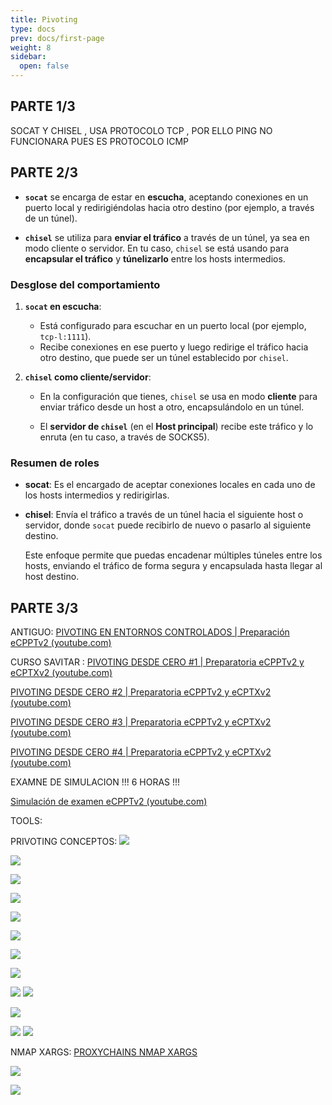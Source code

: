 ```yaml
---
title: Pivoting
type: docs
prev: docs/first-page
weight: 8
sidebar:
  open: false
---
```


## PARTE 1/3

SOCAT Y CHISEL , USA PROTOCOLO TCP
, POR ELLO PING NO FUNCIONARA PUES ES PROTOCOLO ICMP

## PARTE 2/3

- **`socat`** se encarga de estar en **escucha**, aceptando conexiones en un puerto
    local y redirigiéndolas hacia otro destino (por ejemplo, a través de un túnel).

- **`chisel`** se utiliza para **enviar el tráfico** a través de un túnel, ya sea en modo
    cliente o servidor. En tu caso, `chisel` se está usando para **encapsular el tráfico** y
    **túnelizarlo** entre los hosts intermedios.

### Desglose del comportamiento

1. **`socat` en escucha**:

    - Está configurado para escuchar en un puerto local (por ejemplo, `tcp-l:1111`).
    - Recibe conexiones en ese puerto y luego redirige el tráfico hacia otro destino, que puede ser un túnel establecido por `chisel`.

2. **`chisel` como cliente/servidor**:
    - En la configuración que tienes, `chisel` se usa en modo **cliente** para enviar tráfico
    desde un host a otro, encapsulándolo en un túnel.

    - El **servidor de `chisel`** (en el **Host principal**) recibe este tráfico y lo enruta (en tu
    caso, a través de SOCKS5).

### Resumen de roles

- **socat**: Es el encargado de aceptar conexiones locales en cada uno de los hosts
  intermedios y redirigirlas.

- **chisel**: Envía el tráfico a través de un túnel hacia el siguiente host o servidor, donde
  `socat` puede recibirlo de nuevo o pasarlo al siguiente destino.

  Este enfoque permite que puedas encadenar múltiples túneles entre los hosts, enviando
  el tráfico de forma segura y encapsulada hasta llegar al host destino.

## PARTE 3/3

ANTIGUO:
[PIVOTING EN ENTORNOS CONTROLADOS | Preparación eCPPTv2 (youtube.com)](https://www.youtube.com/watch?v=_7b_GQDfA5M&t=178s&ab_channel=s4vitar)

CURSO SAVITAR :
[PIVOTING DESDE CERO #1 | Preparatoria eCPPTv2 y eCPTXv2 (youtube.com)](https://www.youtube.com/watch?v=L1jSoCcvRY4&t=1401s&ab_channel=S4viOnLive%28BackupDirectosdeTwitch%29)

[PIVOTING DESDE CERO #2 | Preparatoria eCPPTv2 y eCPTXv2 (youtube.com)](https://www.youtube.com/watch?v=E4eUdAd6tAM&ab_channel=S4viOnLive%28BackupDirectosdeTwitch%29)

[PIVOTING DESDE CERO #3 | Preparatoria eCPPTv2 y eCPTXv2 (youtube.com)](https://www.youtube.com/watch?v=sjUgh__Utvs&t=808s&ab_channel=S4viOnLive%28BackupDirectosdeTwitch%29)

[PIVOTING DESDE CERO #4 | Preparatoria eCPPTv2 y eCPTXv2 (youtube.com)](https://www.youtube.com/watch?v=Mc4FuBRyybc&ab_channel=S4viOnLive%28BackupDirectosdeTwitch%29)

EXAMNE DE SIMULACION !!! 6 HORAS !!!

[Simulación de examen eCPPTv2 (youtube.com)](https://www.youtube.com/watch?v=Q7UeWILja-g&t=1s&ab_channel=S4viOnLive%28BackupDirectosdeTwitch%29)

TOOLS:

PRIVOTING CONCEPTOS:
![](/images/red_team/linux/pivontig/20241023135125.png)

![](/images/red_team/linux/pivontig/20241010190059.png)

![](/images/red_team/linux/pivontig/20241010190139.png)

![](/images/red_team/linux/pivontig/20241010190158.png)

![](/images/red_team/linux/pivontig/20241010190218.png)

![](/images/red_team/linux/pivontig/20241010190232.png)

![](/images/red_team/linux/pivontig/20241010190407.png)

![](/images/red_team/linux/pivontig/20241010190504.png)

![](/images/red_team/linux/pivontig/20241010190552.png)
![](/images/red_team/linux/pivontig/20241010190641.png)

![](/images/red_team/linux/pivontig/20241010190709.png)

![](/images/red_team/linux/pivontig/20241010190734.png)
![](/images/red_team/linux/pivontig/20241010190805.png)

NMAP XARGS:
[PROXYCHAINS NMAP XARGS](https://www.youtube.com/watch?v=sjUgh__Utvs&t=6999s&ab_channel=S4viSinFiltro)

![](/images/red_team/linux/pivontig/20241015125229.png)

![](/images/red_team/linux/pivontig/image_0.png)
